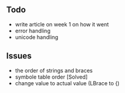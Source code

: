## Todo
 - write article on week 1 on how it went 
 - error handling
 - unicode handling 




## Issues 
 - the order of strings and braces 
 - symbole table order [Solved]
 - change value to actual value (LBrace to {)

